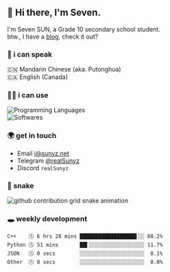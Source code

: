 ## 👋 Hi there, I'm Seven.

I'm Seven SUN, a Grade 10 secondary school student.  
btw., I have a [blog](https://sunyz.net), check it out?

### 💬 i can speak

🇨🇳 Mandarin Chinese (aka. Putonghua)  
🇨🇦 English (Canada)

### 👩‍💻 i can use

![Programming Languages](https://skillicons.dev/icons?i=cpp,html,python,bash,md,latex)  
![Softwares](https://skillicons.dev/icons?i=ai,pr,ps,xd,figma,vscode)

### 🌍 get in touch

* Email i@sunyz.net
* Telegram [@realSunyz](https://t.me/realSunyz)
* Discord `realSunyz`

### 🐍 snake
<picture>
  <source media="(prefers-color-scheme: dark)" srcset="https://raw.githubusercontent.com/realSunyz/realSunyz/main/snake/snake-dark.svg" />
  <source media="(prefers-color-scheme: light)" srcset="https://raw.githubusercontent.com/realSunyz/realSunyz/main/snake/snake.svg" />
  <img alt="github contribution grid snake animation" src="github-snake.svg" />
</picture>

### 🕳️ weekly development
<!-- waka-box start -->
```text
C++    🕓 6 hrs 28 mins ██████████████████▌░░ 88.2%
Python 🕓 51 mins       ██▍░░░░░░░░░░░░░░░░░░ 11.7%
JSON   🕓 0 secs        ░░░░░░░░░░░░░░░░░░░░░  0.1%
Other  🕓 0 secs        ░░░░░░░░░░░░░░░░░░░░░  0.0%
```
<!-- Powered by https://github.com/realSunyz/waka-box-go . -->
<!-- waka-box end -->